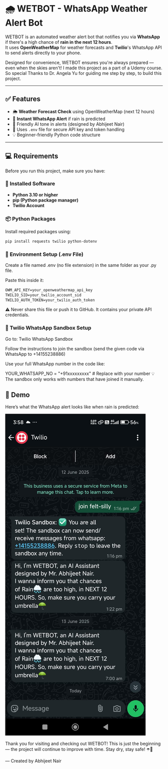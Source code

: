 # 🌧️ WETBOT - WhatsApp Weather Alert Bot

WETBOT is an automated weather alert bot that notifies you via **WhatsApp** if there's a high chance of **rain in the next 12 hours**.  
It uses **OpenWeatherMap** for weather forecasts and **Twilio**'s WhatsApp API to send alerts directly to your phone.

Designed for convenience, WETBOT ensures you're always prepared — even when the skies aren't!
I made this project as a part of a Udemy course. So special Thanks to Dr. Angela Yu for guiding me step by step, to build this project. 

---

## ✅ Features

- 🌦️ **Weather Forecast Check** using OpenWeatherMap (next 12 hours)
- 📲 **Instant WhatsApp Alert** if rain is predicted
- 🤖 Friendly AI tone in alerts (designed by Abhijeet Nair)
- 🔐 Uses `.env` file for secure API key and token handling
- 💡 Beginner-friendly Python code structure

---

## 💻 Requirements

Before you run this project, make sure you have:

### 🧰 Installed Software
- **Python 3.10 or higher**
- **pip (Python package manager)**
- **Twilio Account**

### 📦 Python Packages
Install required packages using:

```bash
pip install requests twilio python-dotenv
```


### 🔐 Environment Setup (.env File)
Create a file named .env (no file extension) in the same folder as your .py file.

Paste this inside it:
```
OWM_API_KEY=your_openweathermap_api_key
TWILIO_SID=your_twilio_account_sid
TWILIO_AUTH_TOKEN=your_twilio_auth_token
```

⚠️ Never share this file or push it to GitHub. It contains your private API credentials.


### 📲 Twilio WhatsApp Sandbox Setup
Go to: Twilio WhatsApp Sandbox

Follow the instructions to join the sandbox (send the given code via WhatsApp to +14155238886)

Use your full WhatsApp number in the code like:

YOUR_WHATSAPP_NO = "+91xxxxxxxxx"  # Replace with your number
💡 The sandbox only works with numbers that have joined it manually.


## 📸 Demo

Here’s what the WhatsApp alert looks like when rain is predicted:

![WETBOT WhatsApp Message](wetbot-whatsapp-message.jpg)

Thank you for visiting and checking out WETBOT!
This is just the beginning — the project will continue to improve with time.
Stay dry, stay safe! ☂️💬

—
Created by Abhijeet Nair
